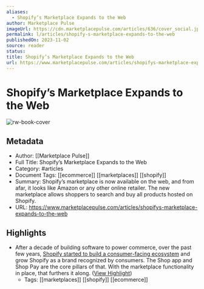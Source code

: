 ```yaml
---
aliases:
  - Shopify’s Marketplace Expands to the Web
author: Marketplace Pulse
imageUrl: https://cdn.marketplacepulse.com/articles/636/cover_social.jpg
permalink: l/articles/shopify-s-marketplace-expands-to-the-web
publishedOn: 2023-11-02
source: reader
status: 
title: Shopify’s Marketplace Expands to the Web
url: https://www.marketplacepulse.com/articles/shopifys-marketplace-expands-to-the-web
---
```

# Shopify’s Marketplace Expands to the Web

![rw-book-cover](https://cdn.marketplacepulse.com/articles/636/cover_social.jpg)

## Metadata

- Author: [[Marketplace Pulse]]
- Full Title: Shopify’s Marketplace Expands to the Web
- Category: #articles
- Document Tags: [[ecommerce]] [[marketplaces]] [[shopify]]
- Summary: Shopify’s marketplace is now available on the web, and from afar, it looks like Amazon or any other online retailer. The new marketplace allows shoppers to search and buy all products hosted on Shopify.
- URL: https://www.marketplacepulse.com/articles/shopifys-marketplace-expands-to-the-web

## Highlights

- After a decade of building software to power commerce, over the past few years, [Shopify started to build a consumer-facing ecosystem](https://www.marketplacepulse.com/articles/shopify-breaks-the-fourth-wall) and grow Shopify as a brand recognized by consumers. The Shop app and Shop Pay are the core pillars of that. With the marketplace functionality in place, that furthers it along. ([View Highlight](https://read.readwise.io/read/01heav9fd0f122x1j7cjcdj3q7))
    - Tags: [[marketplaces]] [[shopify]] [[ecommerce]]
